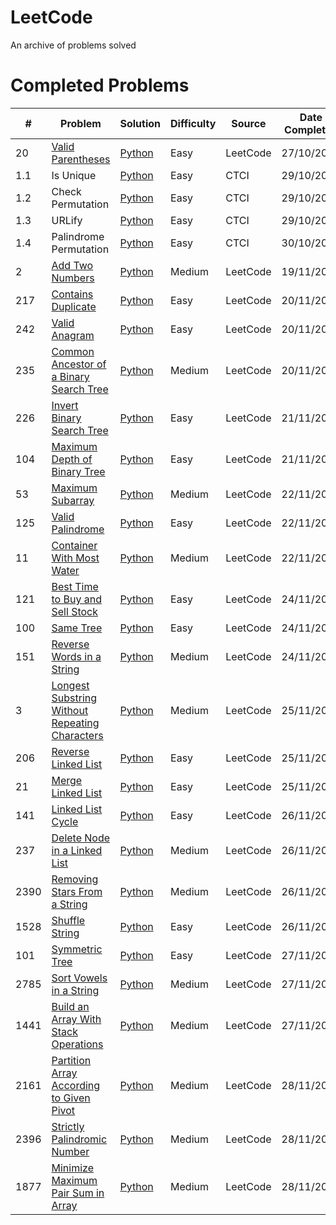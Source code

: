 # LeetCode
An archive of problems solved

# Completed Problems
| # | Problem | Solution | Difficulty | Source | Date Completed |
|---| ----- | -------- | ---------- | -------------- | -------------- |
| 20 | [Valid Parentheses](https://leetcode.com/problems/valid-parentheses/) | [Python](./Solutions/LeetCode/Stack/ValidParentheses.py) | Easy | LeetCode | 27/10/2023 |
| 1.1 | Is Unique | [Python](./Solutions/CTCI/ArraysStrings/isUnique.py) | Easy | CTCI | 29/10/2023 |
| 1.2 | Check Permutation | [Python](./Solutions/CTCI/ArraysStrings/checkPermutation.py) | Easy | CTCI | 29/10/2023 |
| 1.3 | URLify | [Python](./Solutions/CTCI/ArraysStrings/URLify.py) | Easy | CTCI | 29/10/2023 |
| 1.4 | Palindrome Permutation | [Python](./Solutions/CTCI/ArraysStrings/palindromePermutation.py) | Easy | CTCI | 30/10/2023 |
| 2 | [Add Two Numbers](https://leetcode.com/problems/add-two-numbers) | [Python](./Solutions/LeetCode/LinkedList/AddTwoNumbers.py) | Medium | LeetCode | 19/11/2023 |
| 217 | [Contains Duplicate](https://leetcode.com/problems/contains-duplicate) | [Python](./Solutions/LeetCode/ArrayHashing/ContainsDuplicate.py) | Easy | LeetCode | 20/11/2023 |
| 242 | [Valid Anagram](https://leetcode.com/problems/valid-anagram) | [Python](./Solutions/LeetCode/ArrayHashing/ValidAnagram.py) | Easy | LeetCode | 20/11/2023 |
| 235 | [Common Ancestor of a Binary Search Tree](https://leetcode.com/problems/lowest-common-ancestor-of-a-binary-search-tree) | [Python](./Solutions/LeetCode/Trees/LowestComAncestor.py) | Medium | LeetCode | 20/11/2023 |
| 226 | [Invert Binary Search Tree](https://leetcode.com/problems/invert-binary-tree) | [Python](./Solutions/LeetCode/Trees/InvertBinaryTree.py) | Easy | LeetCode | 21/11/2023 |
| 104 | [Maximum Depth of Binary Tree](https://leetcode.com/problems/maximum-depth-of-binary-tree) | [Python](./Solutions/LeetCode/Trees/MaxDepth.py) | Easy | LeetCode | 21/11/2023 |
| 53 | [Maximum Subarray](https://leetcode.com/problems/maximum-subarray) | [Python](./Solutions/LeetCode/ArrayHashing/MaximumSubarray.py) | Medium | LeetCode | 22/11/2023 |
| 125 | [Valid Palindrome](https://leetcode.com/problems/valid-palindrome) | [Python](./Solutions/LeetCode/ArrayHashing/ValidPalindrome.py) | Easy | LeetCode | 22/11/2023 |
| 11 | [Container With Most Water](https://leetcode.com/problems/container-with-most-water) | [Python](./Solutions/LeetCode/ArrayHashing/ContainerMostWater.py) | Medium | LeetCode | 22/11/2023 |
| 121 | [Best Time to Buy and Sell Stock](https://leetcode.com/problems/best-time-to-buy-and-sell-stock) | [Python](./Solutions/LeetCode/SlidingWindow/BestStock.py) | Easy | LeetCode | 24/11/2023 |
| 100 | [Same Tree](https://leetcode.com/problems/same-tree) | [Python](./Solutions/LeetCode/Trees/IsSameTree.py) | Easy | LeetCode | 24/11/2023 |
| 151 | [Reverse Words in a String](https://leetcode.com/problems/reverse-words-in-a-string) | [Python](./Solutions/LeetCode/ArrayHashing/ReverseWords.py) | Medium | LeetCode | 24/11/2023 |
| 3 | [Longest Substring Without Repeating Characters](https://leetcode.com/problems/longest-substring-without-repeating-characters) | [Python](./Solutions/LeetCode/SlidingWindow/LongestSubstring.py) | Medium | LeetCode | 25/11/2023 |
| 206 | [Reverse Linked List](https://leetcode.com/problems/reverse-linked-list) | [Python](./Solutions/LeetCode/LinkedList/ReverseLinkedList.py) | Easy | LeetCode | 25/11/2023 |
| 21 | [Merge Linked List](https://leetcode.com/problems/merge-two-sorted-lists) | [Python](./Solutions/LeetCode/LinkedList/ReverseLinkedList.py) | Easy | LeetCode | 25/11/2023 |
| 141 | [Linked List Cycle](https://leetcode.com/problems/linked-list-cycle) | [Python](./Solutions/LeetCode/LinkedList/ContainsCycle.py) | Easy | LeetCode | 26/11/2023 |
| 237 | [Delete Node in a Linked List](https://leetcode.com/problems/delete-node-in-a-linked-list) | [Python](./Solutions/LeetCode/LinkedList/DeleteNode.py) | Medium | LeetCode | 26/11/2023 |
| 2390 | [Removing Stars From a String](https://leetcode.com/problems/removing-stars-from-a-string) | [Python](./Solutions/LeetCode/Strings/RemoveStars.py) | Medium | LeetCode | 26/11/2023 |
| 1528 | [Shuffle String](https://leetcode.com/problems/shuffle-string/) | [Python](./Solutions/LeetCode/Strings/ShuffleString.py) | Easy | LeetCode | 26/11/2023 |
| 101 | [Symmetric Tree](https://leetcode.com/problems/symmetric-tree) | [Python](./Solutions/LeetCode/Trees/CheckSymmetric.py) | Easy | LeetCode | 27/11/2023 |
| 2785 | [Sort Vowels in a String](https://leetcode.com/problems/sort-vowels-in-a-string) | [Python](./Solutions/LeetCode/Strings/SortVowels.py) | Medium | LeetCode | 27/11/2023 |
| 1441 | [Build an Array With Stack Operations](https://leetcode.com/problems/build-an-array-with-stack-operations) | [Python](./Solutions/LeetCode/ArrayHashing/BuildArray.py) | Medium | LeetCode | 27/11/2023 |
| 2161 | [Partition Array According to Given Pivot](https://leetcode.com/problems/partition-array-according-to-given-pivot) | [Python](./Solutions/LeetCode/ArrayHashing/PivotArray.py) | Medium | LeetCode | 28/11/2023 |
| 2396 | [Strictly Palindromic Number](https://leetcode.com/problems/strictly-palindromic-number/) | [Python](./Solutions/LeetCode/ArrayHashing/StrictlyPalindromic.py) | Medium | LeetCode | 28/11/2023 |
| 1877 | [Minimize Maximum Pair Sum in Array](https://leetcode.com/problems/minimize-maximum-pair-sum-in-array) | [Python](./Solutions/LeetCode/ArrayHashing/MinMaxSum.py) | Medium | LeetCode | 28/11/2023 |


